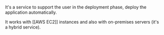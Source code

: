It's a service to support the user in the deployment phase, deploy the application automatically.

It works with [[AWS EC2]] instances and also with on-premises servers (it's a hybrid service).